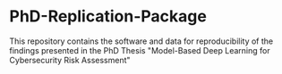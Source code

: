 # PhD-Replication-Package

This repository contains the software and data for reproducibility of the findings presented in the PhD Thesis "Model-Based Deep Learning for Cybersecurity Risk Assessment"
